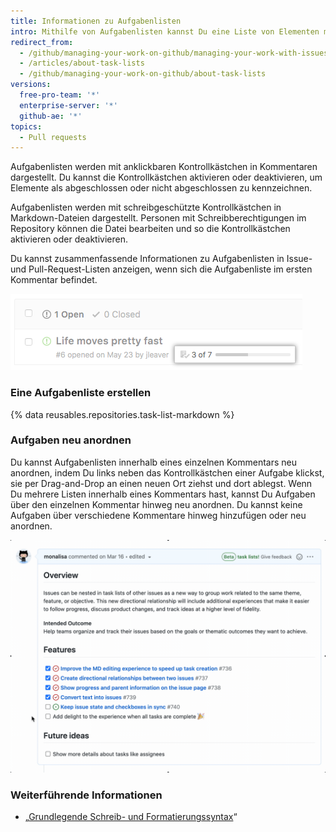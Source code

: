 ```yaml
---
title: Informationen zu Aufgabenlisten
intro: Mithilfe von Aufgabenlisten kannst Du eine Liste von Elementen mit Kontrollkästchen innerhalb der Pull-Request- und Issue-Kommentare oder Markdown-Dateien in Deinem Repository erstellen.
redirect_from:
  - /github/managing-your-work-on-github/managing-your-work-with-issues-and-pull-requests/about-task-lists
  - /articles/about-task-lists
  - /github/managing-your-work-on-github/about-task-lists
versions:
  free-pro-team: '*'
  enterprise-server: '*'
  github-ae: '*'
topics:
  - Pull requests
---
```


Aufgabenlisten werden mit anklickbaren Kontrollkästchen in Kommentaren dargestellt. Du kannst die Kontrollkästchen aktivieren oder deaktivieren, um Elemente als abgeschlossen oder nicht abgeschlossen zu kennzeichnen.

Aufgabenlisten werden mit schreibgeschützte Kontrollkästchen in Markdown-Dateien dargestellt. Personen mit Schreibberechtigungen im Repository können die Datei bearbeiten und so die Kontrollkästchen aktivieren oder deaktivieren.

Du kannst zusammenfassende Informationen zu Aufgabenlisten in Issue- und Pull-Request-Listen anzeigen, wenn sich die Aufgabenliste im ersten Kommentar befindet.

![Zusammenfassung der Aufgabenliste](/assets/images/help/issues/task-list-summary.png)

### Eine Aufgabenliste erstellen

{% data reusables.repositories.task-list-markdown %}

### Aufgaben neu anordnen

Du kannst Aufgabenlisten innerhalb eines einzelnen Kommentars neu anordnen, indem Du links neben das Kontrollkästchen einer Aufgabe klickst, sie per Drag-and-Drop an einen neuen Ort ziehst und dort ablegst. Wenn Du mehrere Listen innerhalb eines Kommentars hast, kannst Du Aufgaben über den einzelnen Kommentar hinweg neu anordnen. Du kannst keine Aufgaben über verschiedene Kommentare hinweg hinzufügen oder neu anordnen.

![Neu angeordnete Aufgabenliste](/assets/images/help/writing/task-list-reordered.gif)

### Weiterführende Informationen

* „[Grundlegende Schreib- und Formatierungssyntax](/articles/basic-writing-and-formatting-syntax)“
